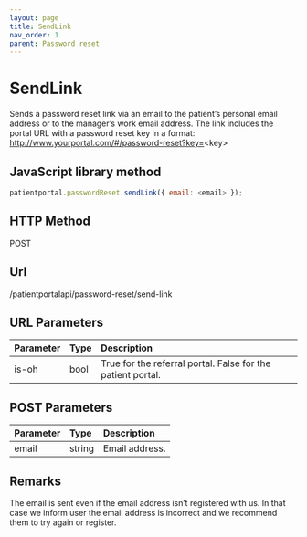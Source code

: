 ```yaml
---
layout: page
title: SendLink
nav_order: 1
parent: Password reset
---
```


# SendLink

Sends a password reset link via an email to the patient’s personal email address or to the manager’s work email address. The link includes the portal URL with a password reset key in a format: <http://www.yourportal.com/#/password-reset?key=><key\>

## JavaScript library method

```javascript
patientportal.passwordReset.sendLink({ email: <email> });
```

## HTTP Method

POST

## ****Url****

/patientportalapi/password-reset/send-link

## URL Parameters

| Parameter | Type   | Description                                                 |
|:----------|:-------|:------------------------------------------------------------|
| is-oh | bool | True for the referral portal. False for the patient portal. |

## POST Parameters

| Parameter | Type   | Description                                                 |
|:----------|:-------|:------------------------------------------------------------|
| email | string | Email address. |

## Remarks

The email is sent even if the email address isn’t registered with us. In that case we inform user the email address is incorrect and we recommend them to try again or register.
